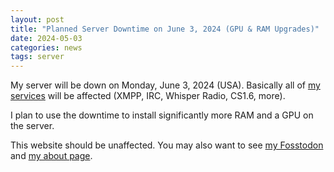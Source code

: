 ```yaml
---
layout: post
title: "Planned Server Downtime on June 3, 2024 (GPU & RAM Upgrades)"
date: 2024-05-03
categories: news
tags: server
---
```


My server will be down on Monday, June 3, 2024 (USA). Basically all of [my services](/services) will be affected (XMPP, IRC, Whisper Radio, CS1.6, more).

I plan to use the downtime to install significantly more RAM and a GPU on the server.

This website should be unaffected. You may also want to see [my Fosstodon](https://fosstodon.org/@someodd) and [my about page](/about).
